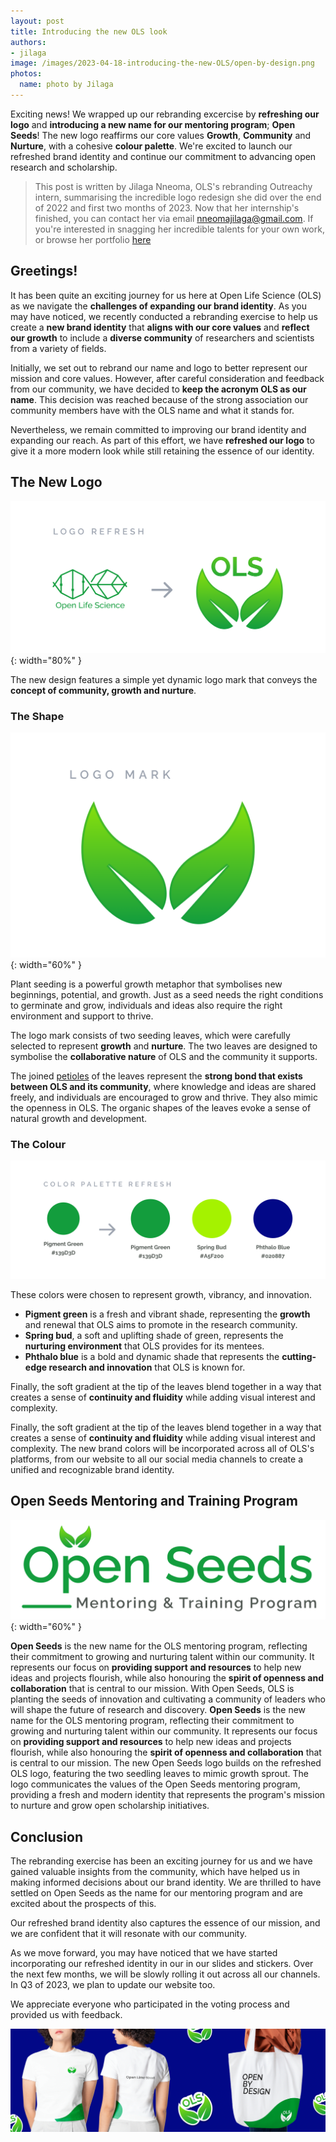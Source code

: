 ```yaml
---
layout: post
title: Introducing the new OLS look
authors:
- jilaga
image: /images/2023-04-18-introducing-the-new-OLS/open-by-design.png
photos:
  name: photo by Jilaga
---
```


Exciting news! We wrapped up our rebranding excercise by **refreshing our logo** and **introducing a new name for our mentoring program**; **Open Seeds**! The new logo reaffirms our core values **Growth**, **Community** and **Nurture**, with a cohesive **colour palette**. We're excited to launch our refreshed brand identity and continue our commitment to advancing open research and scholarship.

> This post is written by Jilaga Nneoma, OLS's rebranding Outreachy intern, summarising the incredible logo redesign she did over the end of 2022 and first two months of 2023. Now that her internship's finished, you can contact her via email [nneomajilaga@gmail.com](mailto:nneomajilaga@gmail.com). If you're interested in snagging her incredible talents for your own work, or browse her portfolio [here](https://linktr.ee/jilaga) 


## Greetings!


It has been quite an exciting journey for us here at Open Life Science (OLS) as we navigate the **challenges of expanding our brand identity**. As you may have noticed, we recently conducted a rebranding exercise to help us create a **new brand identity** that **aligns with our core values** and **reflect our growth** to include a **diverse community** of researchers and scientists from a variety of fields.

Initially, we set out to rebrand our name and logo to better represent our mission and core values. However, after careful consideration and feedback from our community, we have decided to **keep the acronym OLS as our name**. This decision was reached because of the strong association our community members have with the OLS name and what it stands for.

Nevertheless, we remain committed to improving our brand identity and expanding our reach. As part of this effort, we have **refreshed our logo** to give it a more modern look while still retaining the essence of our identity.


## The New Logo

![The image shows the previous Open Life Science logo on the left and the new logo on the right.](/images/2023-04-18-introducing-the-new-OLS/logo-refresh.png "Refresh of the Open Life Science logo"){: width="80%" }

The new design features a simple yet dynamic logo mark that conveys the **concept of community, growth and nurture**.

### The Shape

![The image shows the design of the new Open Life Science logo composed of two growing leaves, symbolizing the collaborative nature of OLS and the community it supports.](/images/2023-04-18-introducing-the-new-OLS/logomark.png "New Open Life Science logo"){: width="60%" }

Plant seeding is a powerful growth metaphor that symbolises new beginnings, potential, and growth. Just as a seed needs the right conditions to germinate and grow, individuals and ideas also require the right environment and support to thrive.

The logo mark consists of two seeding leaves, which were carefully selected to represent **growth** and **nurture**. The two leaves are designed to symbolise the **collaborative nature** of OLS and the community it supports. 

The joined [petioles](https://en.wikipedia.org/wiki/Petiole_(botany)) of the leaves represent the **strong bond that exists between OLS and its community**, where knowledge and ideas are shared freely, and individuals are encouraged to grow and thrive. They also mimic the openness in OLS. 
The organic shapes of the leaves evoke a sense of natural growth and development.

### The Colour

![The image shows the old color palette on the left and the new one on the right, which consists of three colors: the first is pigment green, the second is a soft, stimulating green called spring bud, and finally a shade of blue called phthalo blue.](/images/2023-04-18-introducing-the-new-OLS/colourrefresh.png "New color palette")

These colors were chosen to represent growth, vibrancy, and innovation.

- **Pigment green** is a fresh and vibrant shade, representing the **growth** and renewal that OLS aims to promote in the research community. 
- **Spring bud**, a soft and uplifting shade of green, represents the **nurturing environment** that OLS provides for its mentees. 
- **Phthalo blue** is a bold and dynamic shade that represents the **cutting-edge research and innovation** that OLS is known for.

Finally, the soft gradient at the tip of the leaves blend together in a way that creates a sense of **continuity and fluidity** while adding visual interest and complexity.

Finally, the soft gradient at the tip of the leaves blend together in a way that creates a sense of **continuity and fluidity** while adding visual interest and complexity.
The new brand colors will be incorporated across all of OLS's platforms, from our website to all our social media channels to create a unified and recognizable brand identity.


## Open Seeds Mentoring and Training Program

![The image shows the logo of the Open Life Sciences Mentoring and Training Program called Open Seeds.](/images/2023-04-18-introducing-the-new-OLS/open-seeds.png "Open Life Science Mentoring and Training Program Logo"){: width="60%" }

**Open Seeds** is the new name for the OLS mentoring program, reflecting their commitment to growing and nurturing talent within our community. It represents our focus on **providing support and resources** to help new ideas and projects flourish, while also honouring the **spirit of openness and collaboration** that is central to our mission. 
With Open Seeds, OLS is planting the seeds of innovation and cultivating a community of leaders who will shape the future of research and discovery.
**Open Seeds** is the new name for the OLS mentoring program, reflecting their commitment to growing and nurturing talent within our community. It represents our focus on **providing support and resources** to help new ideas and projects flourish, while also honouring the **spirit of openness and collaboration** that is central to our mission. 
The new Open Seeds logo builds on the refreshed OLS logo, featuring the two seedling leaves to mimic growth sprout. The logo communicates the values of the Open Seeds mentoring program, providing a fresh and modern identity that represents the program's mission to nurture and grow open scholarship initiatives.

## Conclusion

The rebranding exercise has been an exciting journey for us and we have gained valuable insights from the community, which have helped us in making informed decisions about our brand identity. We are thrilled to have settled on Open Seeds as the name for our mentoring program and are excited about the prospects of this. 

Our refreshed brand identity also captures the essence of our mission, and we are confident that it will resonate with our community.

As we move forward, you may have noticed that we have started incorporating our refreshed identity in our in our slides and stickers. Over the next few months, we will be slowly rolling it out across all our channels. In Q3 of 2023, we plan to update our website too.
 
We appreciate everyone who participated in the voting process and provided us with feedback.

![The image shows the new OLS brand identity applied to different objects such as T-shirts and bags.](/images/2023-04-18-introducing-the-new-OLS/identity-poster.png "New OLS brand identity")
